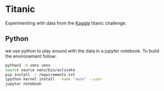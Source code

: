 # Titanic 

Experimenting with data from the [Kaggle](https://www.kaggle.com/c/titanic/overview) titanic challenge.

## Python 

we use python to play around with the data in a jupyter notebook. To build the environement follow:
```Bash
python3 -m venv venv
source source venv/bin/activate
pip install -r requirements.txt 
ipython kernel install --name "venv" --user
jupyter notebook
```

